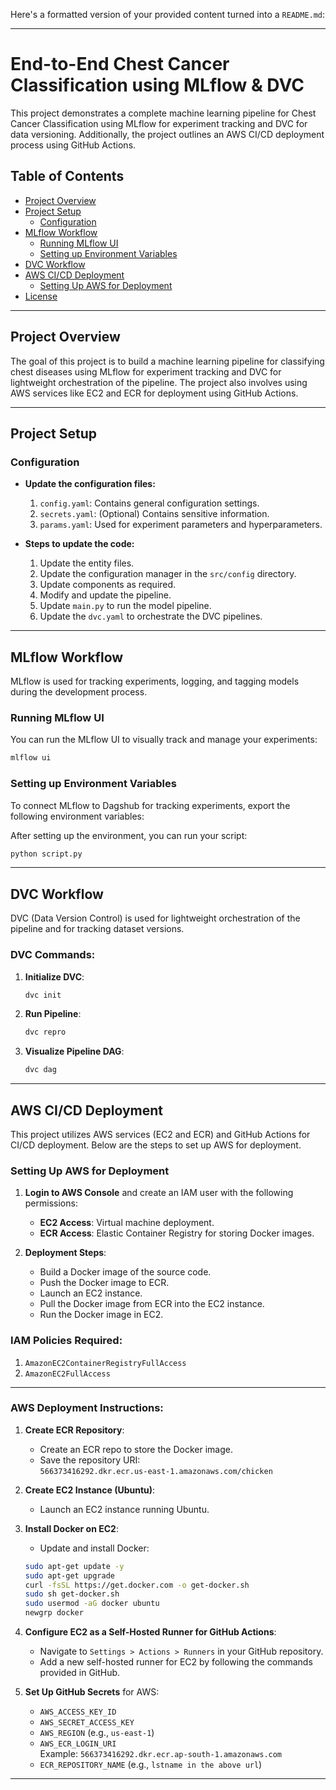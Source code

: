 Here's a formatted version of your provided content turned into a `README.md`:

---

# End-to-End Chest Cancer Classification using MLflow & DVC

This project demonstrates a complete machine learning pipeline for Chest Cancer Classification using MLflow for experiment tracking and DVC for data versioning. Additionally, the project outlines an AWS CI/CD deployment process using GitHub Actions.

## Table of Contents
- [Project Overview](#project-overview)
- [Project Setup](#project-setup)
  - [Configuration](#configuration)
- [MLflow Workflow](#mlflow-workflow)
  - [Running MLflow UI](#running-mlflow-ui)
  - [Setting up Environment Variables](#setting-up-environment-variables)
- [DVC Workflow](#dvc-workflow)
- [AWS CI/CD Deployment](#aws-cicd-deployment)
  - [Setting Up AWS for Deployment](#setting-up-aws-for-deployment)
- [License](#license)

---

## Project Overview

The goal of this project is to build a machine learning pipeline for classifying chest diseases using MLflow for experiment tracking and DVC for lightweight orchestration of the pipeline. The project also involves using AWS services like EC2 and ECR for deployment using GitHub Actions.

---

## Project Setup

### Configuration

- **Update the configuration files:**
  1. `config.yaml`: Contains general configuration settings.
  2. `secrets.yaml`: (Optional) Contains sensitive information.
  3. `params.yaml`: Used for experiment parameters and hyperparameters.

- **Steps to update the code:**
  1. Update the entity files.
  2. Update the configuration manager in the `src/config` directory.
  3. Update components as required.
  4. Modify and update the pipeline.
  5. Update `main.py` to run the model pipeline.
  6. Update the `dvc.yaml` to orchestrate the DVC pipelines.

---

## MLflow Workflow

MLflow is used for tracking experiments, logging, and tagging models during the development process.

### Running MLflow UI

You can run the MLflow UI to visually track and manage your experiments:

```bash
mlflow ui
```

### Setting up Environment Variables

To connect MLflow to Dagshub for tracking experiments, export the following environment variables:

After setting up the environment, you can run your script:

```bash
python script.py
```

---

## DVC Workflow

DVC (Data Version Control) is used for lightweight orchestration of the pipeline and for tracking dataset versions.

### DVC Commands:

1. **Initialize DVC**:

   ```bash
   dvc init
   ```

2. **Run Pipeline**:

   ```bash
   dvc repro
   ```

3. **Visualize Pipeline DAG**:

   ```bash
   dvc dag
   ```

---

## AWS CI/CD Deployment

This project utilizes AWS services (EC2 and ECR) and GitHub Actions for CI/CD deployment. Below are the steps to set up AWS for deployment.

### Setting Up AWS for Deployment

1. **Login to AWS Console** and create an IAM user with the following permissions:
   - **EC2 Access**: Virtual machine deployment.
   - **ECR Access**: Elastic Container Registry for storing Docker images.

2. **Deployment Steps**:
   - Build a Docker image of the source code.
   - Push the Docker image to ECR.
   - Launch an EC2 instance.
   - Pull the Docker image from ECR into the EC2 instance.
   - Run the Docker image in EC2.

### IAM Policies Required:

1. `AmazonEC2ContainerRegistryFullAccess`
2. `AmazonEC2FullAccess`

---

### AWS Deployment Instructions:

1. **Create ECR Repository**:
   - Create an ECR repo to store the Docker image.
   - Save the repository URI:  
     `566373416292.dkr.ecr.us-east-1.amazonaws.com/chicken`

2. **Create EC2 Instance (Ubuntu)**:
   - Launch an EC2 instance running Ubuntu.

3. **Install Docker on EC2**:

   - Update and install Docker:

   ```bash
   sudo apt-get update -y
   sudo apt-get upgrade
   curl -fsSL https://get.docker.com -o get-docker.sh
   sudo sh get-docker.sh
   sudo usermod -aG docker ubuntu
   newgrp docker
   ```

4. **Configure EC2 as a Self-Hosted Runner for GitHub Actions**:
   - Navigate to `Settings > Actions > Runners` in your GitHub repository.
   - Add a new self-hosted runner for EC2 by following the commands provided in GitHub.

5. **Set Up GitHub Secrets** for AWS:
   - `AWS_ACCESS_KEY_ID`
   - `AWS_SECRET_ACCESS_KEY`
   - `AWS_REGION` (e.g., `us-east-1`)
   - `AWS_ECR_LOGIN_URI`  
     Example: `566373416292.dkr.ecr.ap-south-1.amazonaws.com`
   - `ECR_REPOSITORY_NAME` (e.g., `lstname in the above url`)

---

